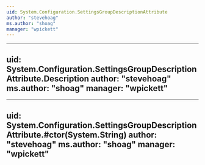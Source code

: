 ```yaml
---
uid: System.Configuration.SettingsGroupDescriptionAttribute
author: "stevehoag"
ms.author: "shoag"
manager: "wpickett"
---
```


---
uid: System.Configuration.SettingsGroupDescriptionAttribute.Description
author: "stevehoag"
ms.author: "shoag"
manager: "wpickett"
---

---
uid: System.Configuration.SettingsGroupDescriptionAttribute.#ctor(System.String)
author: "stevehoag"
ms.author: "shoag"
manager: "wpickett"
---
